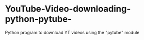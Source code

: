 # YouTube-Video-downloading-python-pytube-
Python program to download YT videos using the "pytube" module 
